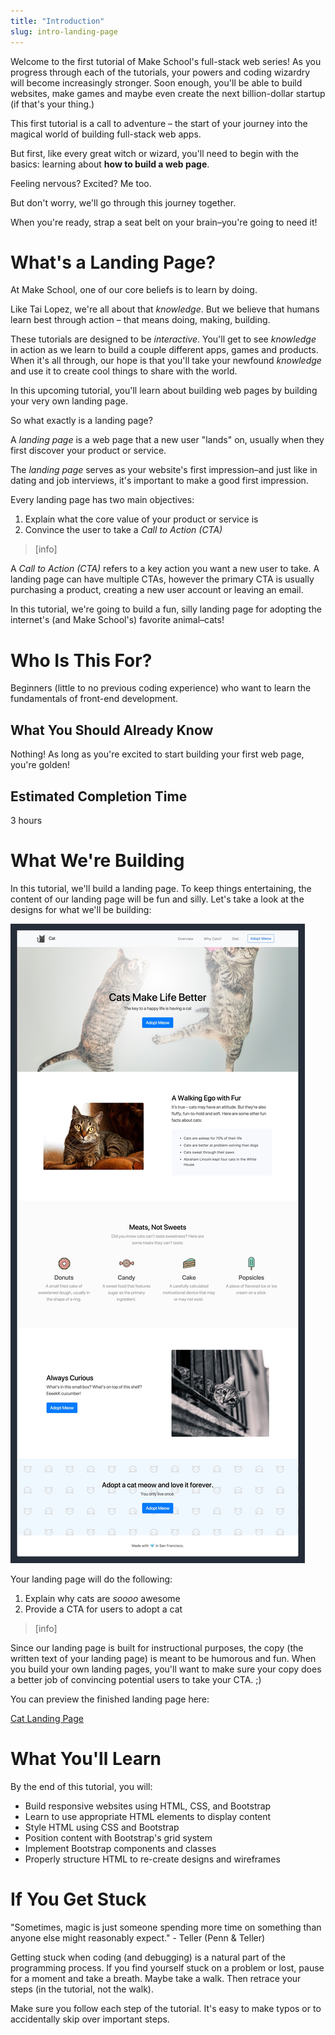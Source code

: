```yaml
---
title: "Introduction"
slug: intro-landing-page
---
```


Welcome to the first tutorial of Make School's full-stack web series! As you progress through each of the tutorials, your powers and coding wizardry will become increasingly stronger. Soon enough, you'll be able to build websites, make games and maybe even create the next billion-dollar startup (if that's your thing.)

This first tutorial is a call to adventure – the start of your journey into the magical world of building full-stack web apps.

But first, like every great witch or wizard, you'll need to begin with the basics: learning about **how to build a web page**.

Feeling nervous? Excited? Me too.

But don't worry, we'll go through this journey together.

When you're ready, strap a seat belt on your brain–you're going to need it!

# What's a Landing Page?

At Make School, one of our core beliefs is to learn by doing.

Like Tai Lopez, we're all about that _knowledge_. But we believe that humans learn best through action – that means doing, making, building.

These tutorials are designed to be *interactive*. You'll get to see _knowledge_ in action as we learn to build a couple different apps, games and products. When it's all through, our hope is that you'll take your newfound _knowledge_ and use it to create cool things to share with the world.

In this upcoming tutorial, you'll learn about building web pages by building your very own landing page.

So what exactly is a landing page?

A _landing page_ is a web page that a new user "lands" on, usually when they first discover your product or service.

The _landing page_ serves as your website's first impression–and just like in dating and job interviews, it's important to make a good first impression.

Every landing page has two main objectives:

1. Explain what the core value of your product or service is
1. Convince the user to take a _Call to Action (CTA)_

> [info]
>
A _Call to Action (CTA)_ refers to a key action you want a new user to take. A landing page can have multiple CTAs, however the primary CTA is usually purchasing a product, creating a new user account or leaving an email.

In this tutorial, we're going to build a fun, silly landing page for adopting the internet's (and Make School's) favorite animal–cats!

# Who Is This For?

Beginners (little to no previous coding experience) who want to learn the fundamentals of front-end development.

## What You Should Already Know

Nothing! As long as you're excited to start building your first web page, you're golden!

## Estimated Completion Time

3 hours

# What We're Building

In this tutorial, we'll build a landing page. To keep things entertaining, the content of our landing page will be fun and silly. Let's take a look at the designs for what we'll be building:

![Landing Page Design](assets/lp_design.jpg)

Your landing page will do the following:

1. Explain why cats are _soooo_ awesome
1. Provide a CTA for users to adopt a cat

> [info]
>
Since our landing page is built for instructional purposes, the copy (the written text of your landing page) is meant to be humorous and fun. When you build your own landing pages, you'll want to make sure your copy does a better job of convincing potential users to take your CTA. ;)

You can preview the finished landing page here:

<!-- TODO: change link to github page provided by make school -->

[Cat Landing Page](http://www.ocwang.com/cats-landing-page/)

# What You'll Learn

By the end of this tutorial, you will:

- Build responsive websites using HTML, CSS, and Bootstrap
- Learn to use appropriate HTML elements to display content
- Style HTML using CSS and Bootstrap
- Position content with Bootstrap's grid system
- Implement Bootstrap components and classes
- Properly structure HTML to re-create designs and wireframes


# If You Get Stuck

"Sometimes, magic is just someone spending more time on something than anyone else might reasonably expect." - Teller (Penn & Teller)

Getting stuck when coding (and debugging) is a natural part of the programming process. If you find yourself stuck on a problem or lost, pause for a moment and take a breath. Maybe take a walk. Then retrace your steps (in the tutorial, not the walk).

Make sure you follow each step of the tutorial. It's easy to make typos or to accidentally skip over important steps.
